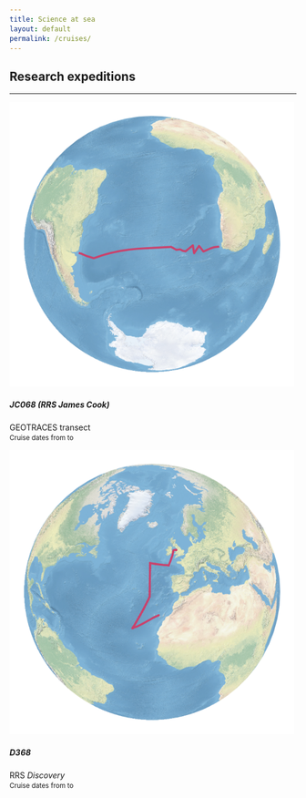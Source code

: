 ```yaml
---
title: Science at sea
layout: default
permalink: /cruises/
---
```


## Research expeditions
<hr />

<div class='container-fluid'>
  <div class='col-12 col-md-6 mb-6'>
    <div class='card border-0 shadow'>
      <div class="row no-gutters">
        <div class="col-12 col-md-5 text-center">
          <img src="https://raw.githubusercontent.com/humphreys-lab/humphreys-lab.github.io/main/images/cruise-globes/cruise-globe-JC068.png" class="img-fluid" style="max-height: 500px;" alt="Cruise map" />
        </div>
        <div class="col-12 col-md-7">
          <div class="card-body">
            <h5 class="card-title">JC068 (RRS <i>James Cook</i>)</h5>
            <p class="card-text">
              GEOTRACES transect
              <br />
              <small>Cruise dates from to</small>
            </p>
          </div>
        </div>
      </div>
    </div>
  </div>
  <div class='col-12 col-md-6 mb-6'>
    <div class='card border-0 shadow'>
      <div class="row no-gutters">
        <div class="col-12 col-md-5 text-center">
          <img src="https://raw.githubusercontent.com/humphreys-lab/humphreys-lab.github.io/main/images/cruise-globes/cruise-globe-D368.png" class="img-fluid" style="max-height: 500px;" alt="Cruise map" />
        </div>
        <div class="col-12 col-md-7">
          <div class="card-body">
            <h5 class="card-title">D368</h5>
            <p class="card-text">
              RRS <i>Discovery</i>
              <br />
              <small>Cruise dates from to</small>
            </p>
          </div>
        </div>
      </div>
    </div>
  </div>
</div>
